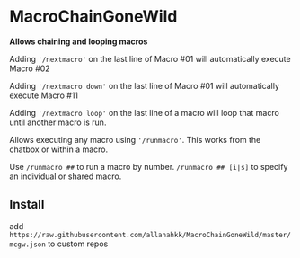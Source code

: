 # MacroChainGoneWild

**Allows chaining and looping macros**

Adding `'/nextmacro'` on the last line of Macro #01 will automatically execute Macro #02

Adding `'/nextmacro down'` on the last line of Macro #01 will automatically execute Macro #11

Adding `'/nextmacro loop'` on the last line of a macro will loop that macro until another macro is run.

Allows executing any macro using `'/runmacro'`. This works from the chatbox or within a macro.

Use `/runmacro ##` to run a macro by number. `/runmacro ## [i|s]` to specify an individual or shared macro.

## Install

add ```https://raw.githubusercontent.com/allanahkk/MacroChainGoneWild/master/mcgw.json``` to custom repos
